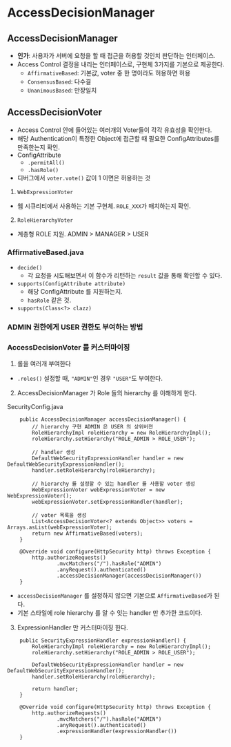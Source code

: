 # AccessDecisionManager

## AccessDecisionManager

- **인가**: 사용자가 서버에 요청을 할 때 접근을 허용할 것인치 판단하는 인터페이스.
- Access Control 결정을 내리는 인터페이스로, 구현체 3가지를 기본으로 제공한다.
  - `AffirmativeBased`: 기본값, voter 중 한 명이라도 허용하면 허용
  - `ConsensusBased`: 다수결
  - `UnanimousBased`: 만장일치

## AccessDecisionVoter
- Access Control 안에 들어있는 여러개의 Voter들이 각각 유효성을 확인한다.
- 해당 Authentication이 특정한 Object에 접근할 때 필요한 ConfigAttributes를 만족한는지 확인.
- ConfigAttribute
  - `.permitAll()`
  - `.hasRole()`
- 디버그에서 `voter.vote()` 값이 1 이면은 허용하는 것

1. `WebExpressionVoter` 
  - 웹 시큐리티에서 사용하는 기본 구현체. `ROLE_XXX`가 매치하는지 확인.

2. `RoleHierarchyVoter`
  - 계층형 ROLE 지원. ADMIN > MANAGER > USER

### AffirmativeBased.java

- `decide()`
  - 각 요청을 시도해보면서 이 함수가 리턴하는 `result` 값을 통해 확인할 수 있다.
- `supports(ConfigAttribute attribute)`
  - 해당 ConfigAttribute 를 지원하는지. 
  - `hasRole` 같은 것.
- `supports(Class<?> clazz)`

### ADMIN 권한에게 USER 권한도 부여하는 방법
### AccessDecisionVoter 를 커스터마이징

1. 롤을 여러개 부여한다
  - `.roles()` 설정할 때, `"ADMIN"`인 경우 `"USER"`도 부여한다. 

2. AccessDecisionManager 가 Role 들의 hierarchy 를 이해하게 한다.

SecurityConfig.java
```
    public AccessDecisionManager accessDecisionManager() {
        // hierarchy 구현 ADMIN 은 USER 의 상위버젼
        RoleHierarchyImpl roleHierarchy = new RoleHierarchyImpl();
        roleHierarchy.setHierarchy("ROLE_ADMIN > ROLE_USER");

        // handler 생성
        DefaultWebSecurityExpressionHandler handler = new DefaultWebSecurityExpressionHandler();
        handler.setRoleHierarchy(roleHierarchy);

        // hierarchy 를 설정할 수 있는 handler 를 사용할 voter 생성
        WebExpressionVoter webExpressionVoter = new WebExpressionVoter();
        webExpressionVoter.setExpressionHandler(handler);

        // voter 목록을 생성
        List<AccessDecisionVoter<? extends Object>> voters = Arrays.asList(webExpressionVoter);
        return new AffirmativeBased(voters);
    }

    @Override void configure(HttpSecurity http) throws Exception {
        http.authorizeRequests()
                .mvcMatchers("/").hasRole("ADMIN")
                .anyRequest().authenticated()
                .accessDecisionManager(accessDecisionManager())
    }
```
  - `accessDecisionManager` 를 설정하지 않으면 기본으로 `AffirmativeBased`가 된다.
  - 기본 스타일에 role hierarchy 를 알 수 잇는 handler 만 추가한 코드이다.

3. ExpressionHandler 만 커스터마이징 한다.

```
    public SecurityExpressionHandler expressionHandler() {
        RoleHierarchyImpl roleHierarchy = new RoleHierarchyImpl();
        roleHierarchy.setHierarchy("ROLE_ADMIN > ROLE_USER");

        DefaultWebSecurityExpressionHandler handler = new DefaultWebSecurityExpressionHandler();
        handler.setRoleHierarchy(roleHierarchy);

        return handler;
    }

    @Override void configure(HttpSecurity http) throws Exception {
        http.authorizeRequests()
                .mvcMatchers("/").hasRole("ADMIN")
                .anyRequest().authenticated()
                .expressionHandler(expressionHandler())
    }
```



